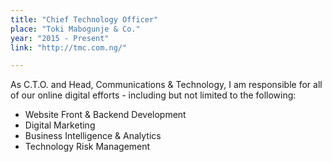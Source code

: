 ```yaml
---
title: "Chief Technology Officer"
place: "Toki Mabogunje & Co."
year: "2015 - Present"
link: "http://tmc.com.ng/"

---
```

As C.T.O. and Head, Communications & Technology, I am responsible for all of our online digital efforts - including but not limited to the following: 

* Website Front &amp; Backend Development
* Digital Marketing
* Business Intelligence &amp; Analytics
* Technology Risk Management

